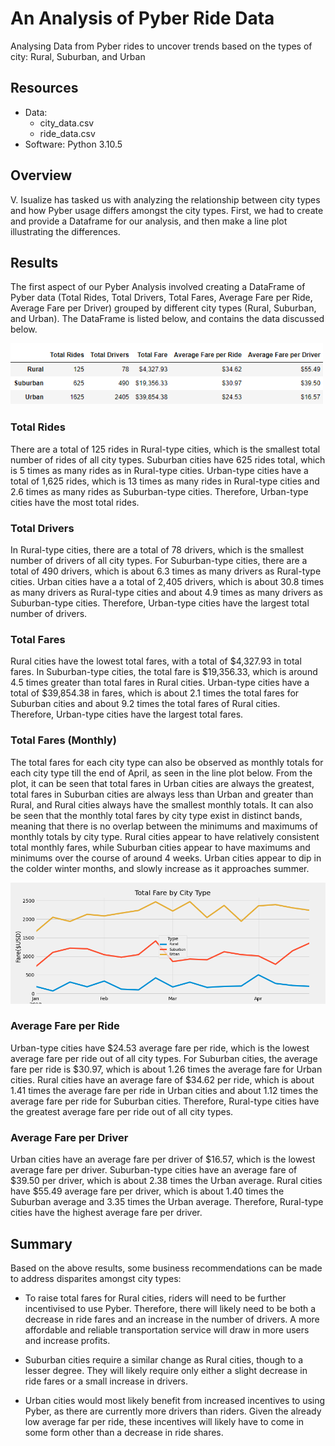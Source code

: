# An Analysis of Pyber Ride Data

Analysing Data from Pyber rides to uncover trends based on the types of city: Rural, Suburban, and Urban

## Resources

- Data:
  - city_data.csv
  - ride_data.csv
- Software: Python 3.10.5

## Overview

V. Isualize has tasked us with analyzing the relationship between city types and how Pyber usage differs amongst the city types. First, we had to create and provide a Dataframe for our analysis, and then make a line plot illustrating the differences.

## Results

The first aspect of our Pyber Analysis involved creating a DataFrame of Pyber data (Total Rides, Total Drivers, Total Fares, Average Fare per Ride, Average Fare per Driver) grouped by different city types (Rural, Suburban, and Urban). The DataFrame is listed below, and contains the data discussed below.

<img src="https://github.com/bradleywb426/Pyber-Analysis/blob/main/analysis/challenge_df.png" width=500>

### Total Rides

  There are a total of 125 rides in Rural-type cities, which is the smallest total number of rides of all city types. Suburban cities have 625 rides total, which is 5 times as many rides as in Rural-type cities. Urban-type cities have a total of 1,625 rides, which is 13 times as many rides in Rural-type cities and 2.6 times as many rides as Suburban-type cities. Therefore, Urban-type cities have the most total rides. 

### Total Drivers

  In Rural-type cities, there are a total of 78 drivers, which is the smallest number of drivers of all city types. For Suburban-type cities, there are a total of 490 drivers, which is about 6.3 times as many drivers as Rural-type cities. Urban cities have a a total of 2,405 drivers, which is about 30.8 times as many drivers as Rural-type cities and about 4.9 times as many drivers as Suburban-type cities. Therefore, Urban-type cities have the largest total number of drivers.

### Total Fares

  Rural cities have the lowest total fares, with a total of $4,327.93 in total fares. In Suburban-type cities, the total fare is $19,356.33, which is around 4.5 times greater than total fares in Rural cities. Urban-type cities have a total of $39,854.38 in fares, which is about 2.1 times the total fares for Suburban cities and about 9.2 times the total fares of Rural cities. Therefore, Urban-type cities have the largest total fares.

### Total Fares (Monthly)

The total fares for each city type can also be observed as monthly totals for each city type till the end of April, as seen in the line plot below. From the plot, it can be seen that total fares in Urban cities are always the greatest, total fares in Suburban cities are always less than Urban and greater than Rural, and Rural cities always have the smallest monthly totals. It can also be seen that the monthly total fares by city type exist in distinct bands, meaning that there is no overlap between the minimums and maximums of monthly totals by city type. Rural cities appear to have relatively consistent total monthly fares, while Suburban cities appear to have maximums and minimums over the course of around 4 weeks. Urban cities appear to dip in the colder winter months, and slowly increase as it approaches summer.

<img src="https://github.com/bradleywb426/Pyber-Analysis/blob/main/analysis/Pyber_fare_summary.png" width=700>

### Average Fare per Ride

Urban-type cities have $24.53 average fare per ride, which is the lowest average fare per ride out of all city types. For Suburban cities, the average fare per ride is $30.97, which is about 1.26 times the average fare for Urban cities. Rural cities have an average fare of $34.62 per ride, which is about 1.41 times the average fare per ride in Urban cities and about 1.12 times the average fare per ride for Suburban cities. Therefore, Rural-type cities have the greatest average fare per ride out of all city types.

### Average Fare per Driver

Urban cities have an average fare per driver of $16.57, which is the lowest average fare per driver. Suburban-type cities have an average fare of $39.50 per driver, which is about 2.38 times the Urban average. Rural cities have $55.49 average fare per driver, which is about 1.40 times the Suburban average and 3.35 times the Urban average. Therefore, Rural-type cities have the highest average fare per driver.

## Summary

Based on the above results, some business recommendations can be made to address disparites amongst city types:

- To raise total fares for Rural cities, riders will need to be further incentivised to use Pyber. Therefore, there will likely need to be both a decrease in ride fares and an increase in the number of drivers. A more affordable and reliable transportation service will draw in more users and increase profits.

- Suburban cities require a similar change as Rural cities, though to a lesser degree. They will likely require only either a slight decrease in ride fares or a small increase in drivers. 

- Urban cities would most likely benefit from increased incentives to using Pyber, as there are currently more drivers than riders. Given the already low average far per ride, these incentives will likely have to come in some form other than a decrease in ride shares.
